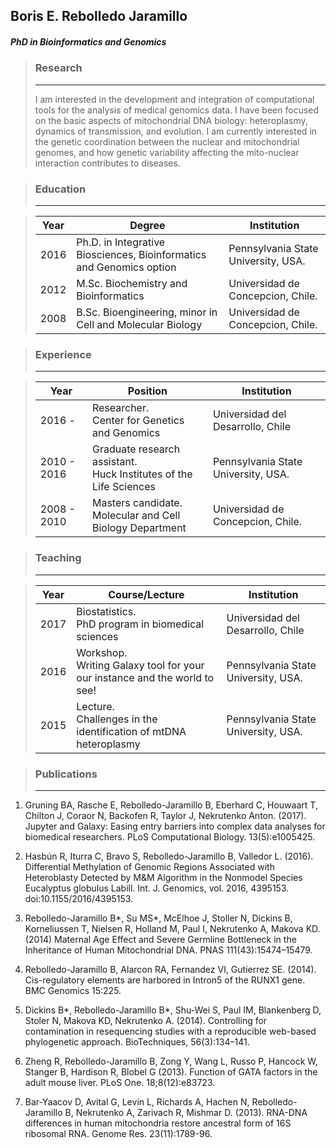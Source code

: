 ## Boris E. Rebolledo Jaramillo
##### PhD in Bioinformatics and Genomics


> ### Research
> ---------------------------------------------------------------------------------------------------------------------
> I am interested in the development and integration of computational tools for the analysis of medical genomics data. 
I have been focused on the basic aspects of mitochondrial DNA biology: heteroplasmy, dynamics of transmission, and evolution. 
I am currently interested in the genetic coordination between the nuclear and mitochondrial genomes, and how genetic variability affecting the mito-nuclear interaction contributes to diseases.  


> ### Education
> ---------------------------------------------------------------------------------------------------------------------

> Year |                          Degree                                       | Institution 
> -----|-----------------------------------------------------------------------|-------------------------------------
> 2016 |	Ph.D. in Integrative Biosciences, Bioinformatics and Genomics option | Pennsylvania State University, USA.
> 2012 |	M.Sc. Biochemistry and Bioinformatics                                | Universidad de Concepcion, Chile.
> 2008 |	B.Sc. Bioengineering, minor in Cell and Molecular Biology            | Universidad de Concepcion, Chile.


> ###  Experience
> ------------------------------------------------------------------------------------------------------------------------------

> Year          |                          Position                                     | Institution 
> ------------- |-----------------------------------------------------------------------|-------------------------------------
> 2016 -        |	Researcher.<br>Center for Genetics and Genomics                       | Universidad del Desarrollo, Chile
> 2010 - 2016   |	Graduate research assistant.<br>Huck Institutes of the Life Sciences  | Pennsylvania State University, USA.
> 2008 - 2010   |	Masters candidate.<br>Molecular and Cell Biology Department           | Universidad de Concepcion, Chile.


> ###  Teaching
> ------------------------------------------------------------------------------------------------------------------------------

> Year          |                         Course/Lecture                                         | Institution 
> ------------- |--------------------------------------------------------------------------------|-------------------------------------
> 2017          |	Biostatistics.<br> PhD program in biomedical sciences                          | Universidad del Desarrollo, Chile
> 2016          |	Workshop.<br> Writing Galaxy tool for your our instance and the world to see! | Pennsylvania State University, USA.
> 2015          |	Lecture.<br> Challenges in the identification of mtDNA heteroplasmy            | Pennsylvania State University, USA.


> ###  Publications
> ------------------------------------------------------------------------------------------------------------------------------

1. Gruning BA, Rasche E, Rebolledo-Jaramillo B, Eberhard C, Houwaart T, Chilton J, Coraor N, Backofen R, Taylor J, Nekrutenko Anton. (2017). Jupyter and Galaxy: Easing entry barriers into complex data analyses for biomedical researchers. PLoS Computational Biology. 13(5):e1005425.  

2. Hasbún R, Iturra C, Bravo S, Rebolledo-Jaramillo B, Valledor L. (2016). Differential Methylation of Genomic Regions Associated with Heteroblasty Detected by M&M Algorithm in the Nonmodel Species Eucalyptus globulus Labill. Int. J. Genomics, vol. 2016, 4395153. doi:10.1155/2016/4395153.  

3. Rebolledo-Jaramillo B*, Su MS*, McElhoe J, Stoller N, Dickins B, Korneliussen T, Nielsen R, Holland M, Paul I, Nekrutenko A, Makova KD. (2014) Maternal Age Effect and Severe Germline Bottleneck in the Inheritance of Human Mitochondrial DNA. PNAS 111(43):15474–15479.
4. Rebolledo-Jaramillo B, Alarcon RA, Fernandez VI, Gutierrez SE. (2014). Cis-regulatory elements are harbored in Intron5 of the RUNX1 gene. BMC Genomics 15:225.  

5. Dickins B*, Rebolledo-Jaramillo B*, Shu-Wei S, Paul IM, Blankenberg D, Stoler N, Makova KD, Nekrutenko A. (2014). Controlling for contamination in resequencing studies with a reproducible web-based phylogenetic approach. BioTechniques, 56(3):134–141.  

6. Zheng R, Rebolledo-Jaramillo B, Zong Y, Wang L, Russo P, Hancock W, Stanger B, Hardison R, Blobel G (2013). Function of GATA factors in the adult mouse liver. PLoS One. 18;8(12):e83723.  

7. Bar-Yaacov D, Avital G, Levin L, Richards A, Hachen N, Rebolledo-Jaramillo B, Nekrutenko A, Zarivach R, Mishmar D. (2013). RNA-DNA differences in human mitochondria restore ancestral form of 16S ribosomal RNA. Genome Res. 23(11):1789-96.

